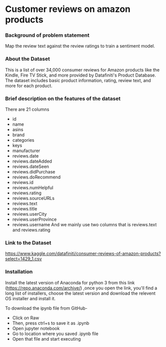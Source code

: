 # Customer reviews on amazon products

### Background of problem statement
Map the review text against the review ratings to train a sentiment model.

### About the Dataset
This is a list of over 34,000 consumer reviews for Amazon products like the Kindle, Fire TV Stick, and more provided by Datafiniti's Product Database. The dataset includes basic product information, rating, review text, and more for each product.

### Brief description on the features of the dataset
There are 21 columns
* id	 
* name	
* asins	
* brand	
* categories	
* keys	
* manufacturer	
* reviews.date	
* reviews.dateAdded	
* reviews.dateSeen	
* reviews.didPurchase	
* reviews.doRecommend	
* reviews.id	
* reviews.numHelpful	
* reviews.rating	
* reviews.sourceURLs	
* reviews.text	
* reviews.title	
* reviews.userCity	
* reviews.userProvince	
* reviews.username
And we mainly use two columns that is reviews.text and reviews.rating

### Link to the Dataset
https://www.kaggle.com/datafiniti/consumer-reviews-of-amazon-products?select=1429_1.csv

### Installation
Install the latest version of Anaconda for python 3 from this link (https://repo.anaconda.com/archive/) ,once you open the link, you'll find a long list of installers, choose the latest version and download the relevent OS installer and install it.

To download the ipynb file from GitHub-

* Click on Raw
* Then, press ctrl+s to save it as .ipynb
* Open jupyter notebook
* Go to location where you saved .ipynb file
* Open that file and start executing
